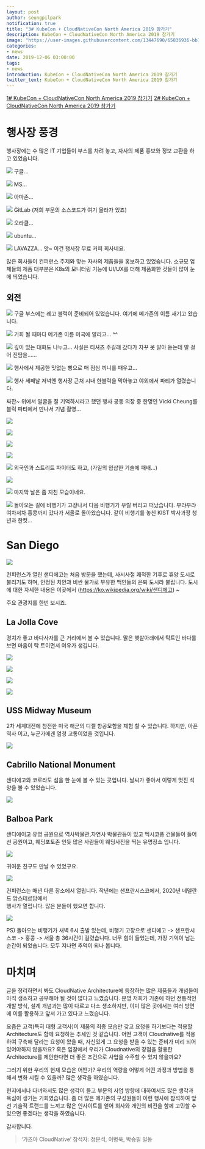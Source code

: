 ```yaml
---
layout: post
author: seungpilpark
notification: true
title: "3# KubeCon + CloudNativeCon North America 2019 참가기"
description: KubeCon + CloudNativeCon North America 2019 참가기
image: "https://user-images.githubusercontent.com/13447690/65836936-bb7bd880-e32d-11e9-8e41-073bc346abea.png"
categories:
- news
date: 2019-12-06 03:00:00
tags:
- news
introduction: KubeCon + CloudNativeCon North America 2019 참가기
twitter_text: KubeCon + CloudNativeCon North America 2019 참가기
---
```


[1# KubeCon + CloudNativeCon North America 2019 참가기](/kubecon-1)
[2# KubeCon + CloudNativeCon North America 2019 참가기](/kubecon-2)


# 행사장 풍경

행사장에는 수 많은 IT 기업들이 부스를 차려 놓고, 자사의 제품 홍보와 정보 교환을 하고 있었습니다. 

![](https://lh6.googleusercontent.com/_DNaD3wu8_pBp5lgm9u4PdU--TvRk7ofeZFpm6L751EEeF6SfVAcYM_R3EwtrTlT6Tznzt7ZfZ7Iu4GGm1vefRjWmvuJxFFf-WC4jcRt3PLumjIhlVHF3scw5RDVLe2j-h6KEitZ)
구글…

![](https://lh4.googleusercontent.com/k9lIqMkVfauZKrpJQchbGb-Gqhs0_9KDNehGcI34jaEQcWH_7Q9tPj0XKXobwvYBzXHVNzoSA0tsTTI8S-AIBYndqpiB1PJ7V2BRs-Z4c8SyYqyOBfAubMqmfkTABivq0HY9_PQd)
MS...

![](https://lh5.googleusercontent.com/_mV5rV1S_-ODMuBu95eoz-xpWTVDtOdYpx6MN_vgkefvqHKzMhs4ChXqEfnmTNozkKrcQdPTPd8LZiLb6_hFBzww88JIzgXgCYUKvo0UZUAoYdh9EGmpI9403lKLILZy2UtrVpju)
아마존…

![](https://lh5.googleusercontent.com/XStyhbbSr56tXg6lIQVorl_xtuLVX0ICgPg1GmjnhKbkzCpIF66jMmN3svOD4oIhvFt2fNGfOP2MR74vDKzNUMKwEfquZPfBsHQxMbceqcoAhHHccm9FvWeDi5zgE2TKmKm_0VHC)
GitLab (저희 부문의 소스코드가 여기 올라가 있죠)

![](https://lh4.googleusercontent.com/M5RC4f1Jipku3pvSjgSTCooIB4vxKyMJ0e2Hs0p4_dP7qGPPCWoU_sF14jck916c68hdtDAsqouXYPBmwqo3-JFJj5S2-NjyU2MvWMi24wMyBWvMtpnEuIXqvpJZaFS4B1_dsaPZ)
오라클…

![](https://lh6.googleusercontent.com/xOj1tMjijw0Rg9-C-Gk8iKBSJ__au__iM4-3u-ESZ9HaSwrt1hvdPLa6MUD3xKVR2rhxDCWsD9dQFKNdYur9uORMyf6MWlS46VkC_qQ1)
ubuntu…

![](https://lh6.googleusercontent.com/H6KFB6DJgSx8g8ZoLEFz8eM0ZWysGj9m4fBLk31zj5MBx4IAQP7KB__-kvlE_Pity9iDTCOkSl21GDSgooYANHtTkOk15m9hmLQh3VkFzcD6lJe2Glg0W2KtFocjcGYEJTHP4JPi)
LAVAZZA… 앗~ 이건 행사장 무료 커피 회사네요. 

많은 회사들이 컨퍼런스 주제와 맞는 자사의 제품들을 홍보하고 있었습니다. 소규모 업체들의 제품 대부분은 K8s의 모니터링 기능에 UI/UX를 더해 제품화한 것들이 많이 눈에 띄었습니다. 

## 외전

![](https://lh4.googleusercontent.com/0nrojPa4OEMLYX58Yuvfj2gr3mFLPUdzM528Ctuyy9AW5-RUmoymd8i2Tfo1O24ywwBVz9GT6X8WoLMA_DOKM6F9kPo8Mtkr_ZQt19fFge8Hl0A7N0va3r3V8Vyd1evOuWYOycFP)
구글 부스에는 레고 블럭이 준비되어 있었습니다. 여기에 메가존의 이름 새기고 왔습니다.  

![](https://lh5.googleusercontent.com/FCZeaggu0eUYrD0Hn1tnmCVndSNGaY0SRsJ1CWBT97KKNepDl06NSSCWeptKCplhdfmIlIG9uuPFYAn9jdHQ6u26lkE_k7vhmg_QejSO81apZRIcHpqZ5Xsg-nA5HZfFls2Tx7f7)
기회 될 때마다 메가존 이름 미국에 알리고… ^^

![](https://lh3.googleusercontent.com/zTjPml1F305VIN53MzjT-1J8-3n5-UukZSKPw8Ei7_PZqVq4e_ec34ZW-C950-syPz6x0BbreMk3vTX_A3pt7tNF_HMf4OKSBliWbV_yWSYb3kWERzuVAVO5zMkOpD0VvYf0mQOs)
깊이 있는 대화도 나누고… 사실은 티셔츠 주길래 갔다가 자꾸 못 알아 듣는데 말 걸어 진땀을……

![](https://lh4.googleusercontent.com/di-Ty5DLMxa1DtXjKoh0fmxVY7iuhhubpIbGE1qvoilqyly_DSnVHMs0C5CuwSg3TaW4M5_wx2uIccGZVZaKpWIp2bSbrsKJkuyOCn_Hzv1P144d7lsTqUYcEp1pUGF1kCGbyFCu)
행사에서 제공한 맛없는 빵으로 매 점심 끼니를 때우고…

![](https://lh5.googleusercontent.com/rjvKTiSL6rO8w94BFOKqCLts2cZMvn6HfJRTDwR-F5Vlek41QeP8vZ8Jrqmc6wIS4jOC9PMh026_XMVo3Pi-qLOmiGXMZdnx5TyDLlbH6C374l3gkqLeoLvi2IBiBODxpLg6DGtx)
행사 세째날 저녁엔 행사장 근처 시내 한블럭을 막아놓고 야외에서 파티가 열렸습니다. 

짜잔~ 위에서 얼굴을 잘 기억하시라고 했던 행사 공동 의장 중 한명인 Vicki Cheung를 블럭 파티에서 만나서 기념 촬영...

![](https://lh4.googleusercontent.com/Z1aI87drxU26GX858xaGtW_J13nF31aSyUtrK81Yif0mZDVb-l9PooCYHjpEZApnWIgsjgs5OG4Kv0nMmL3ctYQ3BUClGxYWoOBR2Zvo)

![](https://lh4.googleusercontent.com/iIwkbQBU3Bp778T1XvvdGct8d1MWbUTdEqDlySj_UmdJcCq0UAum8LRMkijpHU8OW8XB4fk32J00fsnVBli6DCVCDJJy_0mSYyEca1_n)

![](https://lh5.googleusercontent.com/iurbkeUGzVxOL58hp3fbAl59xcZO3mrOrdXxvLKX_ddyzz1W3d18TJMFAFZ-Tne_YaiuWkjTzWbLNWpa-NL6lfogV3Iq1yVdxsyvg-Bo)

![](https://lh6.googleusercontent.com/ngxDIvavQIItT7a3TIIdb_njKlYMHdOYwT_-wuK9jKXmLwUpJxYrM2ih_-IE_I06nCkx6kQPT1RYN2DDwiq3AePo42TP9Lmrf5N6AHyF-gxvmSeVe80QNsWhU3a84yk1YBcMoaRn)

![](https://lh6.googleusercontent.com/N4G3GDUfeSvML4NADlWwKLWgRtEkt13m8c4szd7epn844aSwknfvVb3GMgKSJfCbvwT-HgbFiTWe90iCtUSXFnnMsefe2tJoUTVFikWtgphDWye9fCYvTZjAf5ZfTA3SRAuVGPZa)
외국인과 스트리트 파이터도 하고, (가일의 얍삽한 기술에 패배…)

![](https://lh4.googleusercontent.com/lUv9J3eRwxcxkSY-y0QsV8nZOWbVhJW3_WGmW7EOh7WNqNAfLHUfXDZ_Rv_O4GlxL9o4Tonyv90uNF4ERNHBaCeZ4W-1R2zWKgPfL17yjo2C-Ld1mkH17RFciiumUEGUOukyxtfV)

![](https://lh3.googleusercontent.com/AhZevhGqHaI3qKTciWNBpGuZ95QxQoT652jgbJZKDNt6ZGn79uxPAQshlvesgBKX3oTlOFx_TfGCjF3ZHY1jIjDqQ4-QD074RvCv4CsC18HSJyYtTK_X17-Cx_4wfWyAmr99In4-)
마지막 날은 좀 지친 모습이네요. 

![](https://lh6.googleusercontent.com/m_W2VcZ0-B0SOQZ88DY-uG1pnOJzMQ6cnbWlLwDrweaLfnx6v1-eI2agk4ZGwoEYfaM69G_8zHZdDPgwvpJRHWs6eYdmha_I9Sf8satRnIaXFKXPLTdNQoCwNKWYbrH0b-mChg_S)
돌아오는 길에 비행기가 고장나서 다음 비행기가 우릴 버리고 떠났습니다. 부랴부랴 여차저차  홍콩까지 갔다가 서울로 돌아왔습니다. 같이 비행기를 놓친 KIST 박사과정 청년과 한컷…

# San Diego

![](https://lh6.googleusercontent.com/JzM7e3rGavzRc1Fj2z8k3d4CNGhTTjRk1JJv7n_lKJQ9kMIgE5GVNtH8kwYNkVX0JWdpDPB-mPZc3Q60h3DItZLOqAdFWQy2OoXXj3REF_7WCDAFKh_Sdsv9uuC3sHsLJW9oNbnD)

컨퍼런스가 열린 샌디에고는 처음 방문을 했는데,  사시사철 쾌적한 기후로 휴양 도시로 불리기도 하며, 안정된 치안과 비싼 물가로 부유한 백인들의 은퇴 도시라 불립니다. 
도시에 대한 자세한 내용은 이곳에서 (https://ko.wikipedia.org/wiki/샌디에고) ~

주요 관광지를 한번 보시죠. 

## La Jolla Cove

경치가 좋고 바다사자를 근 거리에서 볼 수 있습니다. 맑은 햇살아래에서 탁트인 바다를 보면 마음이 탁 트이면서 여유가 생깁니다. 

![](https://lh5.googleusercontent.com/wAPNvOdDSLBQFJDd0GHygYgTr923Wy9hvzCauNruX6E_G-ucL1gHxRbio2N0tZqxRJU5A0IQCnx2HWNT7hhBHIjqIO812jJ2txser_AxY4R3eqbcAOikAo_PXTLnJS976xcXMcEQ)

![](https://lh3.googleusercontent.com/YHG7dgGkAO6P1jC0igBt7OyiNQt9ZZbJrR3fPxZdiZc9kuDg1Ufk3Qd-ovPDh9EvkT4vzjazr-OFgWrCE2WObQxyGIpq3q165fGBWCQW)

![](https://lh3.googleusercontent.com/-ar7S_hd8BBwkc1D-1Dnj97JmihnlOqEG58F2q4UwEl56xYznRpPlXdzQeUQdPeLVcsCKzBJeB1QR3geYi9XnS66eMxZ_-fdVSXcCCec)

![](https://lh4.googleusercontent.com/IqgjBKO84BPYNBPg8SfqH4DnjNSsgiLSgBpUsV91LmcaDODLUcuibGq2pf0rHWj2nrc4k-9QrudayiaNaYh9_ihpKkcZWaEKfFLY65_H)

## USS Midway Museum

2차 세계대전에 참전한 미국 해군의 디젤 항공모함을 체험 할 수 있습니다. 
하지만, 아픈 역사 이고, 누군가에겐 엄청 고통이었을 것입니다. 

![](https://lh4.googleusercontent.com/MIBX3K70A9ltL-e3TWuai7xgtdiu7hABudTZrPB2gHDhxgMBdg8SkkCjlWi9JXjleyopKHTYVONOA27ymNSZwLkkIHrUDVC7qdyI2tKD)

## Cabrillo National Monument

샌디에고와 코로라도 섬을 한 눈에 볼 수 있는 곳입니다.
날씨가 좋아서 이렇게 멋진 석양을 볼 수 있었습니다. 

![](https://lh5.googleusercontent.com/fwmrJtg0CmXQaM3_GLMcLsXfuDCM5FUpQ_Pv1Sh7OLL3bNxABaPO0-YSyShQvqsC9Qv9_5ajKZ2BJ7mj9RxvF6MUOlmoluUJM4guUrCd)

## Balboa Park

샌디에이고 유명 공원으로 역사박물관,자연사 박물관등이 있고 멕시코풍 건물들이 들어선 공원이고, 
웨딩포토존 인듯 많은 사람들이 웨딩사진을 찍는 유명장소 입니다. 

![](https://lh4.googleusercontent.com/zeliURy-a6Tm9C3whR3jXTEJ8z_UEwlmUR8c--I6daWHrqy8WynSQLIIuJE6n4cpFuDrkDRI_tmZVgkrLGnuJvThr2Zbvyue6lJvFDfgaRFUW_DM1jL03UbnTSBkLAEhNyP31Nuy)

귀여운 친구도 만날 수 있었구요. 

![](https://lh6.googleusercontent.com/qzBEjTX1gN6W5SMcF6XK-mXDH9vOCRJ7K1V5sPlp5dgO4hjRn3mUNvLRF1fsDZ2Cge_3jOrKABto2pSVBQypenPvZLd5gd9sjQmGWeXy)

컨퍼런스는 매년 다른 장소에서 열립니다. 작년에는 샌프란시스코에서, 2020년 네델란드 암스테르담에서  
행사가 열립니다. 많은 분들이 했으면 합니다. 

![](https://lh5.googleusercontent.com/LKXNozQKh2ZR1y-3xO27cg2MgPsD1qjXL7E_ZP1cCuQZ1FE6l3ugoWoiEwn3xcMMsSjQDc87fnTDFlIliG44sIHfLo5NnzfbG-PVQ_S51QJY_179_15xPbcbJp6Ledqo0LelDH7I)

PS) 돌아오는 비행기가 새벽 6시 출발 있는데, 비행기 고장으로 샌디에고 -> 샌프란시스코 -> 홍콩 -> 서울 총 36시간이 걸렸습니다. 
너무 힘이 들었는데, 가장 기억이 남는 순간이 되었습니다. 
모두 지나면 추억이 되나 봅니다. 

# 마치며

글을 정리하면서 봐도 CloudNative Architecture에 등장하는 많은 제품들과 개념들이 아직 생소하고 공부해야 될 것이 많다고 느꼈습니다. 분명 저희가 기존에 하던 전통적인 개발 방식, 설계 개념과는 많이 다르고 다소 생소하지만, 이미 많은 곳에서는  여러 방면에 이를 활용하고 앞서 가고 있다고 느꼈습니다.
 
요즘은 고객(특히 대형 고객사)이 제품의 최종 모습만 갖고 요청을 하기보다는 적용할 Architecture도 함께 요청하는 추세인 것 같습니다. 어떤 고객이 Cloudnative를 적용하여 구축해 달라는 요청이 왔을 때, 자신있게 그 요청을 받을 수 있는 준비가 미리 되어 있어야하지 않을까요? 혹은 입찰에서 우리가 Cloudnative의 장점을 활용한 Architecture를 제안한다면 더 좋은 조건으로 사업을 수주할 수 있지 않을까요?
  
그러기 위한 우리의 현재 모습은 어떤가? 우리의 역량을 어떻게 어떤 과정과 방법을 통해서 변화 시킬 수 있을까? 많은 생각을 하였습니다. 

현지에서나 다녀와서도 많은 생각이 들고 부문의 사업 방향에 대하여서도 많은 생각과 욕심이 생기는 기회였습니다. 좀 더 많은 메가존의 구성원들이 이런 행사에 참석하여 앞선 기술적 트랜드를 느끼고 많은 인사이트를 얻어 회사와 개인의 비전을 함께 고민할 수 있으면 좋겠다는 생각을 하였습니다.

감사합니다. 

> ‘가즈아 CloudNative’
참석자: 정문석, 이병욱, 박승필 일동






